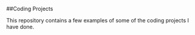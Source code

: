 ##Coding Projects

This repository contains a few examples of some of the coding projects I have done.

